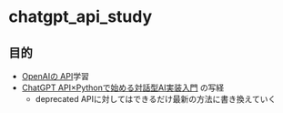# chatgpt_api_study

## 目的

- [OpenAIの API](https://platform.openai.com/docs/overview)学習
- [ChatGPT API×Pythonで始める対話型AI実装入門](https://amzn.asia/d/9WKDYCl) の写経
  - deprecated APIに対してはできるだけ最新の方法に書き換えていく
  